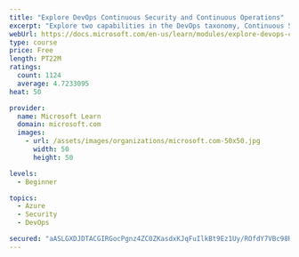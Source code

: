 ```yaml
---
title: "Explore DevOps Continuous Security and Continuous Operations"
excerpt: "Explore two capabilities in the DevOps taxonomy, Continuous Security and Continuous Operations."
webUrl: https://docs.microsoft.com/en-us/learn/modules/explore-devops-continuous-security-operations/
type: course
price: Free
length: PT22M
ratings:
  count: 1124
  average: 4.7233095
heat: 50

provider:
  name: Microsoft Learn
  domain: microsoft.com
  images:
    - url: /assets/images/organizations/microsoft.com-50x50.jpg
      width: 50
      height: 50

levels:
  - Beginner

topics:
  - Azure
  - Security
  - DevOps

secured: "aASLGXDJDTACGIRGocPgnz4ZC0ZKasdxKJqFuIlkBt9Ez1Uy/ROfdY7VBc98RxNc8iR/XIBbfRagpYB4Bz9F15Xiw/a3BRE6PVeVyuPRGz1tfsgXa7vLHr1rUEK7xNeK56aFG93ZNTmb93//bP5uXCaPE66jKAp7jWtOr4uPgKxeNiRBjhbnvx+O7E0Tr36afH6g33udr1SsoUa8V1TlVP8qwQwKGGzj+2DMbsnWwh7YxwAcLEZejIh3yB9/1HBG9ecq099HdzQ39EUuis5pI6b4xvdEJacggs10wK/Oq/yvGrFriCqn2qiT7wbOAKoOvVGCM1DXU1mxKTycZeD59DX4kAjuvVtVrdMpJdwkk+tvVvBRX4M2jpvjraPtZSzpJkRE/ffqNUdy1/kZ0u32l8c/xZTdP3WQ42BpqAarxLM=;KghBeoZ+Tl89/b63qgLkzA=="
---
```


